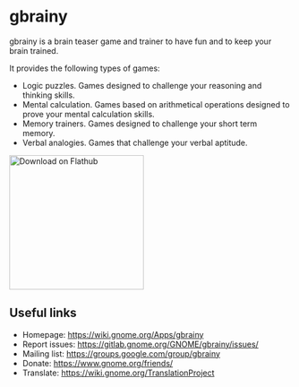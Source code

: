 # gbrainy

gbrainy is a brain teaser game and trainer to have fun and to keep your brain trained.

It provides the following types of games:

* Logic puzzles. Games designed to challenge your reasoning and thinking skills.
* Mental calculation. Games based on arithmetical operations designed to prove your mental calculation skills.
* Memory trainers. Games designed to challenge your short term memory.
* Verbal analogies. Games that challenge your verbal aptitude. 

<a href='https://flathub.org/apps/details/org.gnome.gbrainy'><img width='240' alt='Download on Flathub' src='https://flathub.org/assets/badges/flathub-badge-i-en.png'/></a>

## Useful links

- Homepage: <https://wiki.gnome.org/Apps/gbrainy>
- Report issues: <https://gitlab.gnome.org/GNOME/gbrainy/issues/>
- Mailing list: <https://groups.google.com/group/gbrainy>
- Donate: <https://www.gnome.org/friends/>
- Translate: <https://wiki.gnome.org/TranslationProject>